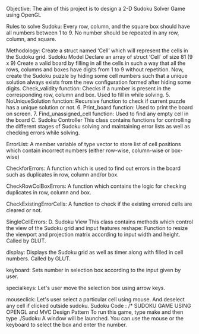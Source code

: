 Objective: The aim of this project is to design a 2-D Sudoku Solver Game using OpenGL

Rules to solve Sudoku: Every row, column, and the square box should have all numbers between 1 to 9. No number should be repeated in any row, column, and square.

Methodology: Create a struct named ‘Cell’ which will represent the cells in the Sudoku grid. Sudoku Model Declare an array of struct ‘Cell` of size 81 (9 x 9) Create a valid board by filling in all the cells in such a way that all the rows, columns and boxes have digits from 1 to 9 without repetition. Now, create the Sudoku puzzle by hiding some cell numbers such that a unique solution always exists from the new configuration formed after hiding some digits. Check_validity function: Checks if a number is present in the corresponding row, column and box. Used to fill in while solving. 5. NoUniqueSolution function: Recursive function to check if current puzzle has a unique solution or not. 6. Print_board function: Used to print the board on screen. 7. Find_unassigned_cell function: Used to find any empty cell in the board C. Sudoku Controller This class contains functions for controlling the different stages of Sudoku solving and maintaining error lists as well as checking errors while solving.

ErrorList: A member variable of type vector to store list of cell positions which contain incorrect numbers (either row-wise, column-wise or box-wise)

CheckforErrors: A function which is used to find out errors in the board such as duplicates in row, column and/or box.

CheckRowColBoxErrors: A function which contains the logic for checking duplicates in row, column and box.

CheckExistingErrorCells: A function to check if the existing errored cells are cleared or not.

SingleCellErrors: D. Sudoku View This class contains methods which control the view of the Sudoku grid and input features reshape: Function to resize the viewport and projection matrix according to input width and height. Called by GLUT.

display: Displays the Sudoku grid as well as timer along with filled in cell numbers. Called by GLUT.

keyboard: Sets number in selection box according to the input given by user.

specialkeys: Let's user move the selection box using arrow keys.

mouseclick: Let's user select a particular cell using mouse. And deselect any cell if clicked outside sudoku. Sudoku Code : /* SUDOKU GAME USING OPENGL and MVC Design Pattern To run this game, type make and then type ./Sudoku A window will be launched. You can use the mouse or the keyboard to select the box and enter the number.
